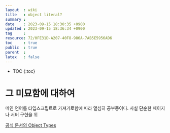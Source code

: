 ```yaml
---
layout  : wiki
title   : object literal? 
summary :  
date    : 2023-09-15 18:30:35 +0900
updated : 2023-09-15 18:36:34 +0900
tag     : 
resource: 72/0FE31D-A207-40F8-986A-7AB5E5956AD6
toc     : true
public  : true
parent  : 
latex   : false
---
```

* TOC
{:toc}

# 그 미묘함에 대하여 
메인 언어를 타입스크립트로 가져기로함에 따라 열심히 공부중이다. 사실 단순한 페이지나 서버 구현을 위

[공식 문서의 Object Types](https://www.typescriptlang.org/docs/handbook/2/everyday-types.html#object-types)
